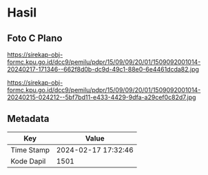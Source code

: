 # Hasil

## Foto C Plano

https://sirekap-obj-formc.kpu.go.id/dcc9/pemilu/pdpr/15/09/09/20/01/1509092001014-20240217-171346--662f8d0b-dc9d-49c1-88e0-6e4461dcda82.jpg

https://sirekap-obj-formc.kpu.go.id/dcc9/pemilu/pdpr/15/09/09/20/01/1509092001014-20240215-024212--5bf7bd11-e433-4429-9dfa-a29cef0c82d7.jpg


## Metadata

| Key        | Value               |
| ---------- | ------------------- |
| Time Stamp | 2024-02-17 17:32:46 |
| Kode Dapil | 1501                |



